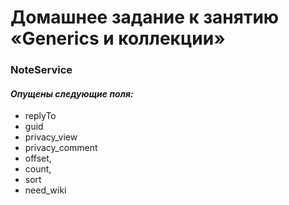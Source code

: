 # Домашнее задание к занятию «Generics и коллекции»


### NoteService

#### *Опущены следующие поля:*

- replyTo
- guid
- privacy_view
- privacy_comment
- offset,
- count,
- sort
- need_wiki
